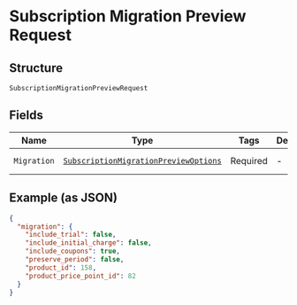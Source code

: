 
# Subscription Migration Preview Request

## Structure

`SubscriptionMigrationPreviewRequest`

## Fields

| Name | Type | Tags | Description | Getter | Setter |
|  --- | --- | --- | --- | --- | --- |
| `Migration` | [`SubscriptionMigrationPreviewOptions`](../../doc/models/subscription-migration-preview-options.md) | Required | - | SubscriptionMigrationPreviewOptions getMigration() | setMigration(SubscriptionMigrationPreviewOptions migration) |

## Example (as JSON)

```json
{
  "migration": {
    "include_trial": false,
    "include_initial_charge": false,
    "include_coupons": true,
    "preserve_period": false,
    "product_id": 158,
    "product_price_point_id": 82
  }
}
```

